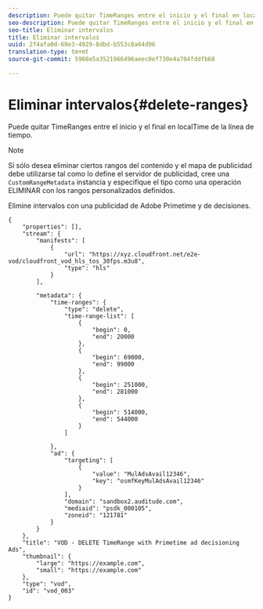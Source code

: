 ```yaml
---
description: Puede quitar TimeRanges entre el inicio y el final en localTime de la línea de tiempo.
seo-description: Puede quitar TimeRanges entre el inicio y el final en localTime de la línea de tiempo.
seo-title: Eliminar intervalos
title: Eliminar intervalos
uuid: 2f4afa0d-69e3-4929-8dbd-b553c8a64d96
translation-type: tm+mt
source-git-commit: 5908e5a3521966496aeec0ef730e4a704fddfb68

---
```



# Eliminar intervalos{#delete-ranges}

Puede quitar TimeRanges entre el inicio y el final en localTime de la línea de tiempo.

>[!NOTE]
>
>Si sólo desea eliminar ciertos rangos del contenido y el mapa de publicidad debe utilizarse tal como lo define el servidor de publicidad, cree una `CustomRangeMetadata` instancia y especifique el tipo como una operación ELIMINAR con los rangos personalizados definidos.

Elimine intervalos con una publicidad de Adobe Primetime y de decisiones.

```
{   
    "properties": [],
    "stream": {
        "manifests": [
            {
                "url": "https://xyz.cloudfront.net/e2e-vod/cloudfront_vod_hls_tos_30fps.m3u8",
                "type": "hls"
            }
        ],
     
        "metadata": {
            "time-ranges": {
                "type": "delete",
                "time-range-list": [
                    {
                        "begin": 0,
                        "end": 20000
                    },
                    {
                        "begin": 69000,
                        "end": 99000
                    },
                    {
                        "begin": 251000,
                        "end": 281000
                    },
                    {
                        "begin": 514000,
                        "end": 544000
                    }
                ]
     
            },
            "ad": {
                "targeting": [
                    {
                        "value": "MulAdsAvail12346",
                        "key": "osmfKeyMulAdsAvail12346"
                    }
                ],
                "domain": "sandbox2.auditude.com",
                "mediaid": "psdk_000105",
                "zoneid": "121781"
            }     
        }
    },   
    "title": "VOD - DELETE TimeRange with Primetime ad decisioning Ads",
    "thumbnail": {
        "large": "https://example.com",
        "small": "https://example.com"
    },
    "type": "vod",
    "id": "vod_003"
}
```

